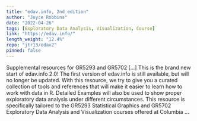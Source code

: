 ```yaml
---
title: "edav.info, 2nd edition"
author: "Joyce Robbins"
date: "2022-04-26"
tags: [Exploratory Data Analysis, Visualization, Course]
link: "https://edav.info/"
length_weight: "12.4%"
repo: "jtr13/edav2"
pinned: false
---
```


Supplemental resources for GR5293 and GR5702 [...] This is the brand new start of edav.info 2.0! The first version of edav.info is still available, but will no longer be updated. With this resource, we try to give you a curated collection of tools and references that will make it easier to learn how to work with data in R. Detailed Examples will also be used to show proper exploratory data analysis under different circumstances. This resource is specifically tailored to the GR5293 Statistical Graphics and GR5702 Exploratory Data Analysis and Visualization courses offered at Columbia ...
